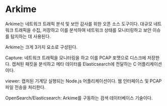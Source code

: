Arkime
=============

Arkime는 네트워크 트래픽 분석 및 보안 감사를 위한 오픈 소스 도구이다.
대규모 네트워크 트래픽을 수집, 저장하고 이를 분석하여 네트워크 상태를 모니터링하고 보안 이슈를 탐지하는 데 사용된다.

Arkime는 크게 3가지 요소로 구성된다.

Capture: 네트워크 트래픽을 모니터링을 하고 이를 PCAP 포맷으로 디스크에 저장한다. 캡쳐된 패킷을 분석하고 메타 데이터를
Elasticsearch에 전달하는 C 어플리케이션이다.

viewer: 캡처된 기계당 실행되는 Node.js 어플리케이션이다. 웹 인터페이스 및 PCAP 파일 전송을 처리한다.

OpenSearch/Elasticsearch: Arkime를 구동하는 검색 데이터베이스 기술이다. 
